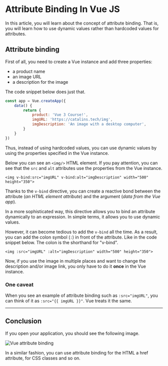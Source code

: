 # Attribute Binding In Vue JS

In this article, you will learn about the concept of attribute binding. That is, you will learn how to use dynamic values rather than hardcoded values for attributes.

## Attribute binding

First of all, you need to create a Vue instance and add three properties:
- a product name
- an image URL
- a description for the image

The code snippet below does just that.

```js
const app = Vue.createApp({
    data() {
        return {
            product: 'Vue 3 Course!',
            imgURL: 'https://catalins.tech/img',
            imgDescription: 'An image with a desktop computer',
        }
    }
})
```

Thus, instead of using hardcoded values, you can use dynamic values by using the properties specified in the Vue instance. 

Below you can see an `<img/>` HTML element. If you pay attention, you can see that the `src` and `alt` attributes use the properties from the Vue instance.

```
<img v-bind:src="imgURL" v-bind:alt="imgDescription" width="500" height="350">
```

Thanks to the `v-bind` directive, you can create a reactive bond between the attribute (*an HTML element attribute*) and the argument (*data from the Vue app*). 

In a more sophisticated way, this directive allows you to bind an attribute dynamically to an expression. In simple terms, it allows you to use dynamic values.

However, it can become tedious to add the `v-bind` all the time. As a result, you can add the colon symbol (`:`) in front of the attribute. Like in the code snippet below. The colon is the shorthand for "v-bind".

```
<img :src="imgURL" :alt="imgDescription" width="500" height="350">
```

Now, if you use the image in multiple places and want to change the description and/or image link, you only have to do it **once** in the Vue instance.

### One caveat

When you see an example of attribute binding such as `:src="imgURL"`, you can think of it as `:src="{{ imgURL }}"`. Vue treats it the same.

---

## Conclusion

If you open your application, you should see the following image.

![Vue attribute binding](https://cdn.hashnode.com/res/hashnode/image/upload/v1620283120554/swm3s1zWq.png)

In a similar fashion, you can use attribute binding for the HTML a href attribute, for CSS classes and so on.